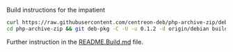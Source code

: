 Build instructions for the impatient


```bash
curl https://raw.githubusercontent.com/centreon-deb/php-archive-zip/debian/bootstrap | sh
cd php-archive-zip && git deb-pkg -C -U -u 0.1.2 -d origin/debian build
```

Further instruction in the [README.Build.md](README.Build.md) file.
